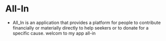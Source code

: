 # All-In

- All_In is an application that provides a platform for people to contribute financially or materially directly to help seekers or to donate for a specific cause.
  welcom to my app all-in
